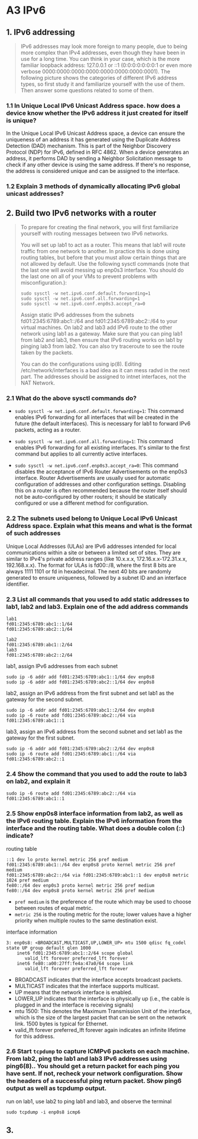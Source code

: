 # A3 IPv6

## 1. IPv6 addressing

> IPv6 addresses may look more foreign to many people, due to being more complex than IPv4 addresses, even though they have been in use for a long time. You can think in your case, which is the more familiar loopback address: 127.0.0.1 or ::1 (0:0:0:0:0:0:0:1 or even more verbose 0000:0000:0000:0000:0000:0000:0000:0001). The following picture shows the categories of different IPv6 address types, so first study it and familiarize yourself with the use of them. Then answer some questions related to some of them.

### 1.1 In Unique Local IPv6 Unicast Address space. how does a device know whether the IPv6 address it just created for itself is unique?

In the Unique Local IPv6 Unicast Address space, a device can ensure the uniqueness of an address it has generated using the Duplicate Address Detection (DAD) mechanism. This is part of the Neighbor Discovery Protocol (NDP) for IPv6, defined in RFC 4862. When a device generates an address, it performs DAD by sending a Neighbor Solicitation message to check if any other device is using the same address. If there's no response, the address is considered unique and can be assigned to the interface.


### 1.2 Explain 3 methods of dynamically allocating IPv6 global unicast addresses?

## 2. Build two IPv6 networks with a router

> To prepare for creating the final network, you will first familiarize yourself with routing messages between two IPv6 networks.
>
> You will set up lab1 to act as a router. This means that lab1 will route traffic from one network to another. In practice this is done using routing tables, but before that you must allow certain things that are not allowed by default. Use the following sysctl commands (note that the last one will avoid messing up enp0s3 interface. You should do the last one on all of your VMs to prevent problems with misconfiguration.):
>
> ```shell
> sudo sysctl -w net.ipv6.conf.default.forwarding=1
> sudo sysctl -w net.ipv6.conf.all.forwarding=1
> sudo sysctl -w net.ipv6.conf.enp0s3.accept_ra=0
> ```
>
> Assign static IPv6 addresses from the subnets fd01:2345:6789:abc1::/64 and fd01:2345:6789:abc2::/64 to your virtual machines. On lab2 and lab3 add IPv6 route to the other network using lab1 as a gateway. Make sure that you can ping lab1 from lab2 and lab3, then ensure that IPv6 routing works on lab1 by pinging lab3 from lab2. You can also try traceroute to see the route taken by the packets.
>
> You can do the configurations using ip(8). Editing /etc/network/interfaces is a bad idea as it can mess radvd in the next part. The addresses should be assigned to intnet interfaces, not the NAT Network.

### 2.1 What do the above sysctl commands do?

- `sudo sysctl -w net.ipv6.conf.default.forwarding=1`: This command enables IPv6 forwarding for all interfaces that will be created in the future (the default interfaces). This is necessary for lab1 to forward IPv6 packets, acting as a router.

- `sudo sysctl -w net.ipv6.conf.all.forwarding=1`: This command enables IPv6 forwarding for all existing interfaces. It's similar to the first command but applies to all currently active interfaces.

- `sudo sysctl -w net.ipv6.conf.enp0s3.accept_ra=0`: This command disables the acceptance of IPv6 Router Advertisements on the enp0s3 interface. Router Advertisements are usually used for automatic configuration of addresses and other configuration settings. Disabling this on a router is often recommended because the router itself should not be auto-configured by other routers; it should be statically configured or use a different method for configuration.

### 2.2 The subnets used belong to Unique Local IPv6 Unicast Address space. Explain what this means and what is the format of such addresses

Unique Local Addresses (ULAs) are IPv6 addresses intended for local communications within a site or between a limited set of sites. They are similar to IPv4's private address ranges (like 10.x.x.x, 172.16.x.x-172.31.x.x, 192.168.x.x). The format for ULAs is fd00::/8, where the first 8 bits are always 1111 1101 or fd in hexadecimal. The next 40 bits are randomly generated to ensure uniqueness, followed by a subnet ID and an interface identifier.

### 2.3 List all commands that you used to add static addresses to lab1, lab2 and lab3. Explain one of the add address commands

```shell
lab1
fd01:2345:6789:abc1::1/64
fd01:2345:6789:abc2::1/64

lab2
fd01:2345:6789:abc1::2/64
lab3
fd01:2345:6789:abc2::2/64
```

lab1, assign IPv6 addresses from each subnet

```shell
sudo ip -6 addr add fd01:2345:6789:abc1::1/64 dev enp0s8
sudo ip -6 addr add fd01:2345:6789:abc2::1/64 dev enp0s8
```

lab2, assign an IPv6 address from the first subnet and set lab1 as the gateway for the second subnet.

```shell
sudo ip -6 addr add fd01:2345:6789:abc1::2/64 dev enp0s8
sudo ip -6 route add fd01:2345:6789:abc2::/64 via fd01:2345:6789:abc1::1
```

lab3, assign an IPv6 address from the second subnet and set lab1 as the gateway for the first subnet.

```shell
sudo ip -6 addr add fd01:2345:6789:abc2::2/64 dev enp0s8
sudo ip -6 route add fd01:2345:6789:abc1::/64 via fd01:2345:6789:abc2::1
```

### 2.4 Show the command that you used to add the route to lab3 on lab2, and explain it

```shell
sudo ip -6 route add fd01:2345:6789:abc2::/64 via fd01:2345:6789:abc1::1
```

### 2.5 Show enp0s8 interface information from lab2, as well as the IPv6 routing table. Explain the IPv6 information from the interface and the routing table. What does a double colon (::) indicate?

routing table

```shell
::1 dev lo proto kernel metric 256 pref medium
fd01:2345:6789:abc1::/64 dev enp0s8 proto kernel metric 256 pref medium
fd01:2345:6789:abc2::/64 via fd01:2345:6789:abc1::1 dev enp0s8 metric 1024 pref medium
fe80::/64 dev enp0s3 proto kernel metric 256 pref medium
fe80::/64 dev enp0s8 proto kernel metric 256 pref medium
```

- `pref medium` is the preference of the route which may be used to choose between routes of equal metric.
- `metric 256` is the routing metric for the route; lower values have a higher priority when multiple routes to the same destination exist.

interface information

```shell
3: enp0s8: <BROADCAST,MULTICAST,UP,LOWER_UP> mtu 1500 qdisc fq_codel state UP group default qlen 1000
    inet6 fd01:2345:6789:abc1::2/64 scope global
       valid_lft forever preferred_lft forever
    inet6 fe80::a00:27ff:fe4a:47a0/64 scope link
       valid_lft forever preferred_lft forever
```

- BROADCAST indicates that the interface accepts broadcast packets.
- MULTICAST indicates that the interface supports multicast.
- UP means that the network interface is enabled.
- LOWER_UP indicates that the interface is physically up (i.e., the cable is plugged in and the interface is receiving signals)
- mtu 1500: This denotes the Maximum Transmission Unit of the interface, which is the size of the largest packet that can be sent on the network link. 1500 bytes is typical for Ethernet.
- valid_lft forever preferred_lft forever again indicates an infinite lifetime for this address.

### 2.6 Start `tcpdump` to capture ICMPv6 packets on each machine. From lab2, ping the lab1 and lab3 IPv6 addresses using ping6(8).. You should get a return packet for each ping you have sent. If not, recheck your network configuration. Show the headers of a successful ping return packet. Show ping6 output as well as tcpdump output.

run on lab1, use lab2 to ping lab1 and lab3, and observe the terminal

```shell
sudo tcpdump -i enp0s8 icmp6
```

## 3. 